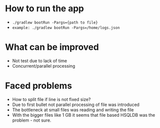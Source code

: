 # How to run the app

* ```./gradlew bootRun -Pargs={path to file}```
* ```example: ./gradlew bootRun -Pargs=/home/logs.json```

# What can be improved
* Not test due to lack of time
* Concurrent/parallel processing

# Faced problems
* How to split file if line is not fixed size?
* Due to first bullet not parallel processing of file was introduced
* The bottleneck at small files was reading and writing the file
* With the bigger files like 1 GB it seems that file based HSQLDB was the problem - not sure. 

